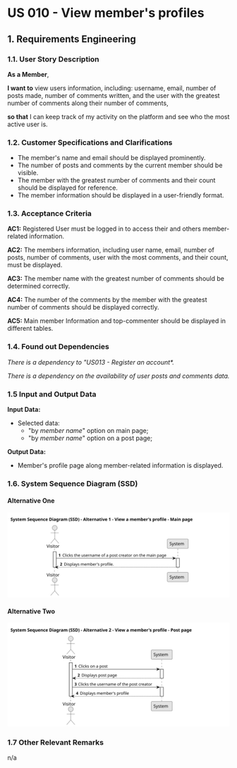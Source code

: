# US 010 - View member's profiles

## 1. Requirements Engineering

### 1.1. User Story Description

**As a Member**,

**I want to** view users information, including: username, email, number of posts made, number of comments written, and the user with the greatest number of comments along their number of comments,

**so that** I can keep track of my activity on the platform and see who the most active user is.

### 1.2. Customer Specifications and Clarifications

- The member's name and email should be displayed prominently.
- The number of posts and comments by the current member should be visible.
- The member with the greatest number of comments and their count should be displayed for reference.
- The member information should be displayed in a user-friendly format.

### 1.3. Acceptance Criteria

**AC1:** Registered User must be logged in to access their and others member-related information.

**AC2:** The members information, including user name, email, number of posts, number of comments, user with the most comments, and their count, must be displayed.

**AC3:** The member name with the greatest number of comments should be determined correctly.

**AC4:** The number of the comments by the member with the greatest number of comments should be displayed correctly.

**AC5:** Main member Information and top-commenter should be displayed in different tables.

### 1.4. Found out Dependencies

_There is a dependency to "US013 - Register an account*._

_There is a dependency on the availability of user posts and comments data._


### 1.5 Input and Output Data

**Input Data:**

- Selected data:
  - "by _member name_" option on main page;
  - "by _member name_" option on a post page;

**Output Data:**

- Member's profile page along member-related information is displayed.

### 1.6. System Sequence Diagram (SSD)

#### Alternative One

![SSD - Alternative One](svg/us010-ssd-alternative-1.svg)

#### Alternative Two

![SSD - Alternative Two](svg/us010-ssd-alternative-2.svg)

### 1.7 Other Relevant Remarks

n/a
